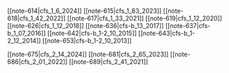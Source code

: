 [[note-614|cfs_1_6_2024]]
[[note-615|cfs_1_83_2023]]
[[note-618|cfs_1_42_2022]]
[[note-617|cfs_1_33_2021]]
[[note-619|cfs_1_12_2020]]
[[note-626|cfs_1_12_2018]]
[[note-636|cfs-b_13_2017]]
[[note-637|cfs-b_1_07_2016]]
[[note-642|cfs-b_1-2_10_2015]]
[[note-643|cfs-b_1-2_12_2014]]
[[note-653|cfs-b_1-2_10_2013]]

[[note-675|cfs_2_14_2024]]
[[note-681|cfs_2_65_2023]]
[[note-686|cfs_2_01_2022]]
[[note-689|cfs_2_41_2021]]

